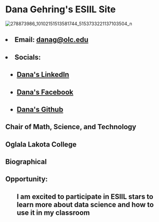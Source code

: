 
## <h1>Dana Gehring's ESIIL Site</h1>

![278873986_10102151513581744_5153733221137103504_n](https://user-images.githubusercontent.com/78752548/227621682-dd7aa54b-4e14-4746-ac09-a13cff9464c6.jpg)

## <ul>
##  <li>Email: danag@olc.edu</li>
##  <li>Socials:</li>
##    <ul><li>[Dana's LinkedIn](https://www.linkedin.com/in/dana-gehring/)<a href="https://www.linkedin.com/in/dana-gehring/"></a></li></ul>
##    <ul><li>[Dana's Facebook](https://www.facebook.com/dana.gehring)<a href="https://www.facebook.com/dana.gehring"></a></li></ul>
##    <ul><li>[Dana's Github](https://github.com/drg799802)<a href="https://github.com/drg799802"></a></li></ul>  
  </ul>
  
## Chair of Math, Science, and Technology
## Oglala Lakota College

## Biographical

## Opportunity:
## <ul>I am excited to participate in ESIIL stars to learn more about data science and how to use it in my classroom</ul>
